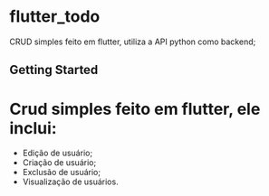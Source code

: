 # flutter_todo

CRUD simples feito em flutter, utiliza a API python como backend;

## Getting Started

# Crud simples feito em flutter, ele inclui:
- Edição de usuário;
- Criação de usuário;
- Exclusão de usuário;
- Visualização de usuários.

